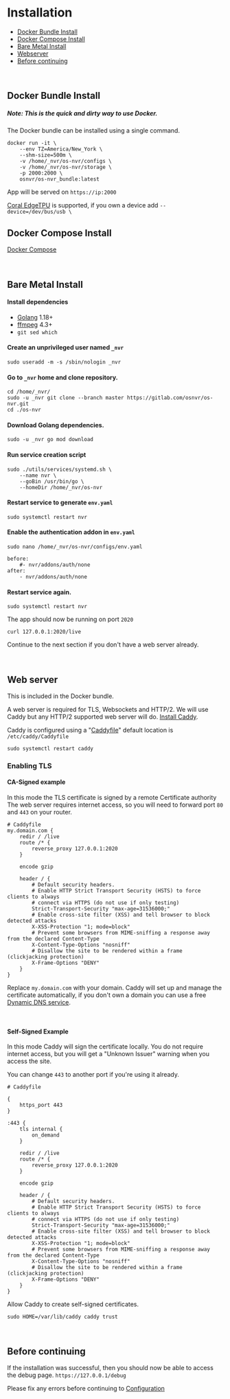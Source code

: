 # Installation

- [Docker Bundle Install](#docker-bundle-install)
- [Docker Compose Install](#docker-compose-install)
- [Bare Metal Install](#bare-metal-install)
- [Webserver](#web-server)
- [Before continuing](#before-continuing)

<br>

## Docker Bundle Install
##### Note: This is the quick and dirty way to use Docker.

The Docker bundle can be installed using a single command.

```
docker run -it \
	--env TZ=America/New_York \
	--shm-size=500m \
	-v /home/_nvr/os-nvr/configs \
	-v /home/_nvr/os-nvr/storage \
	-p 2000:2000 \
	osnvr/os-nvr_bundle:latest
```

App will be served on `https://ip:2000`

[Coral EdgeTPU](https://www.coral.ai/products/accelerator) is supported, if you own a device add `--device=/dev/bus/usb \`

## Docker Compose Install

[Docker Compose](https://gitlab.com/osnvr/os-nvr_docker)

<br>

## Bare Metal Install

#### Install dependencies

- [Golang](https://golang.org/doc/install) 1.18+
- [ffmpeg](https://ffmpeg.org/download.html) 4.3+
- `git sed which`

#### Create an unprivileged user named `_nvr`

    sudo useradd -m -s /sbin/nologin _nvr

#### Go to `_nvr` home and clone repository.

    cd /home/_nvr/
    sudo -u _nvr git clone --branch master https://gitlab.com/osnvr/os-nvr.git
    cd ./os-nvr



#### Download Golang dependencies.
	
	sudo -u _nvr go mod download


#### Run service creation script

	sudo ./utils/services/systemd.sh \
		--name nvr \
		--goBin /usr/bin/go \
		--homeDir /home/_nvr/os-nvr


#### Restart service to generate `env.yaml`

	sudo systemctl restart nvr


#### Enable the authentication addon in `env.yaml`

	sudo nano /home/_nvr/os-nvr/configs/env.yaml

```
before:
    #- nvr/addons/auth/none
after:
    - nvr/addons/auth/none
```


#### Restart service again.

	sudo systemctl restart nvr

The app should now be running on port `2020`

	curl 127.0.0.1:2020/live

Continue to the next section if you don't have a web server already.

<br>

## Web server

This is included in the Docker bundle.

A web server is required for TLS, Websockets and HTTP/2. We will use Caddy but any HTTP/2 supported web server will do. [Install Caddy](https://caddyserver.com/docs/install#debian-ubuntu-raspbian).


Caddy is configured using a "[Caddyfile](https://caddyserver.com/docs/caddyfile)" default location is `/etc/caddy/Caddyfile`

	sudo systemctl restart caddy

### Enabling TLS

#### CA-Signed example

In this mode the TLS certificate is signed by a remote Certificate authority
The web server requires internet access, so you will need to forward port `80` and `443` on your router.

```
# Caddyfile
my.domain.com {
	redir / /live
	route /* {
		reverse_proxy 127.0.0.1:2020
	}

	encode gzip

	header / {
		# Default security headers.
		# Enable HTTP Strict Transport Security (HSTS) to force clients to always
		# connect via HTTPS (do not use if only testing)
		Strict-Transport-Security "max-age=31536000;"
		# Enable cross-site filter (XSS) and tell browser to block detected attacks
		X-XSS-Protection "1; mode=block"
		# Prevent some browsers from MIME-sniffing a response away from the declared Content-Type
		X-Content-Type-Options "nosniff"
		# Disallow the site to be rendered within a frame (clickjacking protection)
		X-Frame-Options "DENY"
	}
}
```

Replace `my.domain.com` with your domain. Caddy will set up and manage the certificate automatically, if you don't own a domain you can use a free [Dynamic DNS service](https://www.comparitech.com/net-admin/dynamic-dns-providers/).

<br>

#### Self-Signed Example

In this mode Caddy will sign the certificate locally. You do not require internet access, but you will get a "Unknown Issuer" warning when you access the site.

You can change `443` to another port if you're using it already.

```
# Caddyfile

{
	https_port 443
}

:443 {
	tls internal {
		on_demand
	}

	redir / /live
	route /* {
		reverse_proxy 127.0.0.1:2020
	}

	encode gzip

	header / {
		# Default security headers.
		# Enable HTTP Strict Transport Security (HSTS) to force clients to always
		# connect via HTTPS (do not use if only testing)
		Strict-Transport-Security "max-age=31536000;"
		# Enable cross-site filter (XSS) and tell browser to block detected attacks
		X-XSS-Protection "1; mode=block"
		# Prevent some browsers from MIME-sniffing a response away from the declared Content-Type
		X-Content-Type-Options "nosniff"
		# Disallow the site to be rendered within a frame (clickjacking protection)
		X-Frame-Options "DENY"
	}
}
```


Allow Caddy to create self-signed certificates.

	sudo HOME=/var/lib/caddy caddy trust


<br>

## Before continuing

If the installation was successful, then you should now be able to access the debug page. `https://127.0.0.1/debug`


Please fix any errors before continuing to [Configuration](2_Configuration.md)
 
